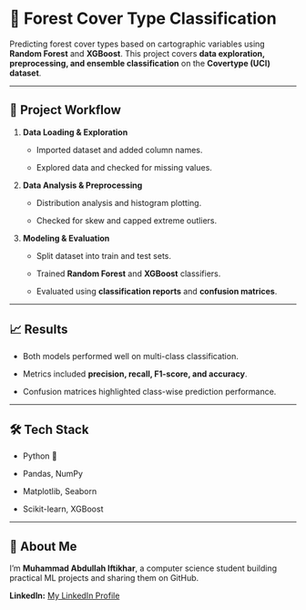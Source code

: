 # **🌲 Forest Cover Type Classification**

Predicting forest cover types based on cartographic variables using **Random Forest** and **XGBoost**. This project covers **data exploration, preprocessing, and ensemble classification** on the **Covertype (UCI) dataset**.

---

## **🚀 Project Workflow**

1. **Data Loading & Exploration**

   * Imported dataset and added column names.

   * Explored data and checked for missing values.

2. **Data Analysis & Preprocessing**

   * Distribution analysis and histogram plotting.

   * Checked for skew and capped extreme outliers.

3. **Modeling & Evaluation**

   * Split dataset into train and test sets.

   * Trained **Random Forest** and **XGBoost** classifiers.

   * Evaluated using **classification reports** and **confusion matrices**.

---

## 

## **📈 Results**

* Both models performed well on multi-class classification.

* Metrics included **precision, recall, F1-score, and accuracy**.

* Confusion matrices highlighted class-wise prediction performance.

---

## **🛠️ Tech Stack**

* Python 🐍

* Pandas, NumPy

* Matplotlib, Seaborn

* Scikit-learn, XGBoost

---

## **🧑 About Me**

I’m **Muhammad Abdullah Iftikhar**, a computer science student building practical ML projects and sharing them on GitHub.

**LinkedIn:** [My LinkedIn Profile](https://pk.linkedin.com/in/muhammad-abdullah-iftikhar-543478361)

